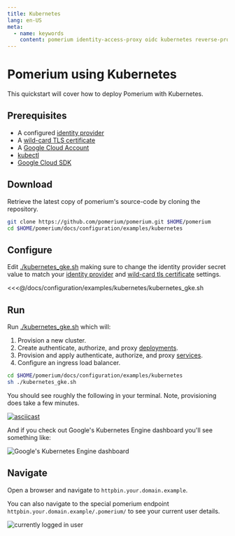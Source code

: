 ```yaml
---
title: Kubernetes
lang: en-US
meta:
  - name: keywords
    content: pomerium identity-access-proxy oidc kubernetes reverse-proxy
---
```


# Pomerium using Kubernetes

This quickstart will cover how to deploy Pomerium with Kubernetes.

## Prerequisites

- A configured [identity provider]
- A [wild-card TLS certificate]
- A [Google Cloud Account](https://console.cloud.google.com/)
- [kubectl](https://kubernetes.io/docs/tasks/tools/install-kubectl/)
- [Google Cloud SDK](https://cloud.google.com/kubernetes-engine/docs/quickstart)

## Download

Retrieve the latest copy of pomerium's source-code by cloning the repository.

```bash
git clone https://github.com/pomerium/pomerium.git $HOME/pomerium
cd $HOME/pomerium/docs/configuration/examples/kubernetes
```

## Configure

Edit [./kubernetes_gke.sh] making sure to change the identity provider secret value to match your [identity provider] and [wild-card tls certificate] settings.

<<<@/docs/configuration/examples/kubernetes/kubernetes_gke.sh

## Run

Run [./kubernetes_gke.sh] which will:

1. Provision a new cluster.
2. Create authenticate, authorize, and proxy [deployments](https://cloud.google.com/kubernetes-engine/docs/concepts/deployment).
3. Provision and apply authenticate, authorize, and proxy [services](https://cloud.google.com/kubernetes-engine/docs/concepts/service).
4. Configure an ingress load balancer.

```bash
cd $HOME/pomerium/docs/configuration/examples/kubernetes
sh ./kubernetes_gke.sh
```

You should see roughly the following in your terminal. Note, provisioning does take a few minutes.

[![asciicast](https://asciinema.org/a/223821.svg)](https://asciinema.org/a/223821)

And if you check out Google's Kubernetes Engine dashboard you'll see something like:

![Google's Kubernetes Engine dashboard](./img/kubernetes-gke.png)

## Navigate

Open a browser and navigate to `httpbin.your.domain.example`.

You can also navigate to the special pomerium endpoint `httpbin.your.domain.example/.pomerium/` to see your current user details.

![currently logged in user](./img/logged-in-as.png)

[./kubernetes_gke.sh]: ../reference/examples#google-kubernetes-engine
[example kubernetes files]: ../reference/examples#google-kubernetes-engine
[identity provider]: ../identity-providers/readme.md
[letsencrypt]: https://letsencrypt.org/
[script]: https://github.com/pomerium/pomerium/blob/master/scripts/generate_wildcard_cert.sh
[wild-card tls certificate]: ../reference/certificates.md
